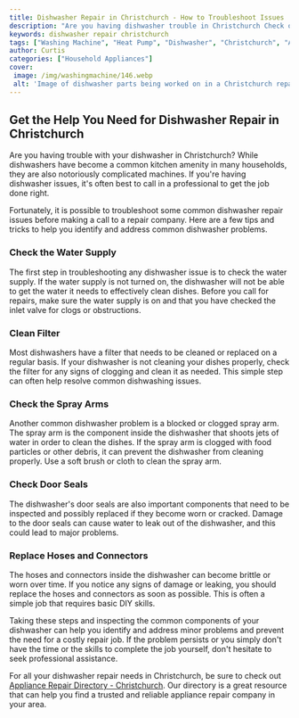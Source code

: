 ```yaml
---
title: Dishwasher Repair in Christchurch - How to Troubleshoot Issues
description: "Are you having dishwasher trouble in Christchurch Check out our blog post to find out how to troubleshoot issues and get your appliance running again"
keywords: dishwasher repair christchurch
tags: ["Washing Machine", "Heat Pump", "Dishwasher", "Christchurch", "Appliance Repair", "Kitchen Appliances", "Clean Appliance"]
author: Curtis
categories: ["Household Appliances"]
cover: 
 image: /img/washingmachine/146.webp
 alt: 'Image of dishwasher parts being worked on in a Christchurch repair shop Dishwasher repair Christchurch'
---
```

## Get the Help You Need for Dishwasher Repair in Christchurch

Are you having trouble with your dishwasher in Christchurch? While dishwashers have become a common kitchen amenity in many households, they are also notoriously complicated machines. If you're having dishwasher issues, it's often best to call in a professional to get the job done right.

Fortunately, it is possible to troubleshoot some common dishwasher repair issues before making a call to a repair company. Here are a few tips and tricks to help you identify and address common dishwasher problems.

### Check the Water Supply

The first step in troubleshooting any dishwasher issue is to check the water supply. If the water supply is not turned on, the dishwasher will not be able to get the water it needs to effectively clean dishes. Before you call for repairs, make sure the water supply is on and that you have checked the inlet valve for clogs or obstructions.

### Clean Filter

Most dishwashers have a filter that needs to be cleaned or replaced on a regular basis. If your dishwasher is not cleaning your dishes properly, check the filter for any signs of clogging and clean it as needed. This simple step can often help resolve common dishwashing issues.

### Check the Spray Arms

Another common dishwasher problem is a blocked or clogged spray arm. The spray arm is the component inside the dishwasher that shoots jets of water in order to clean the dishes. If the spray arm is clogged with food particles or other debris, it can prevent the dishwasher from cleaning properly. Use a soft brush or cloth to clean the spray arm.

### Check Door Seals

The dishwasher's door seals are also important components that need to be inspected and possibly replaced if they become worn or cracked. Damage to the door seals can cause water to leak out of the dishwasher, and this could lead to major problems.

### Replace Hoses and Connectors

The hoses and connectors inside the dishwasher can become brittle or worn over time. If you notice any signs of damage or leaking, you should replace the hoses and connectors as soon as possible. This is often a simple job that requires basic DIY skills.

Taking these steps and inspecting the common components of your dishwasher can help you identify and address minor problems and prevent the need for a costly repair job. If the problem persists or you simply don't have the time or the skills to complete the job yourself, don't hesitate to seek professional assistance.

For all your dishwasher repair needs in Christchurch, be sure to check out [Appliance Repair Directory - Christchurch](./pages/appliance-repair-technicians/new-zealand/christchurch). Our directory is a great resource that can help you find a trusted and reliable appliance repair company in your area.
